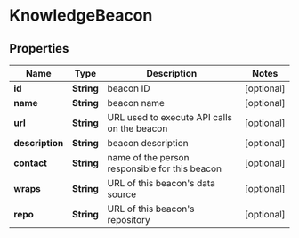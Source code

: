 
# KnowledgeBeacon

## Properties
Name | Type | Description | Notes
------------ | ------------- | ------------- | -------------
**id** | **String** | beacon ID  |  [optional]
**name** | **String** | beacon name  |  [optional]
**url** | **String** | URL used to execute API calls on the beacon  |  [optional]
**description** | **String** | beacon description  |  [optional]
**contact** | **String** | name of the person responsible for this beacon  |  [optional]
**wraps** | **String** | URL of this beacon&#39;s data source  |  [optional]
**repo** | **String** | URL of this beacon&#39;s repository  |  [optional]



